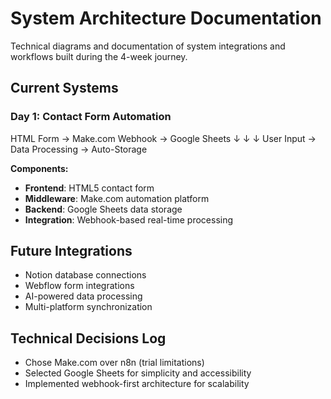 # System Architecture Documentation

Technical diagrams and documentation of system integrations and workflows built during the 4-week journey.

## Current Systems

### Day 1: Contact Form Automation

HTML Form → Make.com Webhook → Google Sheets
↓ ↓ ↓
User Input → Data Processing → Auto-Storage

**Components:**
- **Frontend**: HTML5 contact form
- **Middleware**: Make.com automation platform
- **Backend**: Google Sheets data storage
- **Integration**: Webhook-based real-time processing

## Future Integrations
- Notion database connections
- Webflow form integrations  
- AI-powered data processing
- Multi-platform synchronization

## Technical Decisions Log
- Chose Make.com over n8n (trial limitations)
- Selected Google Sheets for simplicity and accessibility
- Implemented webhook-first architecture for scalability
